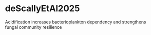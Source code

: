 # deScallyEtAl2025
Acidification increases bacterioplankton dependency and strengthens fungal community resilience
